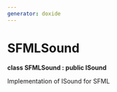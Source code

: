 ```yaml
---
generator: doxide
---
```



# SFMLSound

**class SFMLSound : public ISound**

Implementation of ISound for SFML


